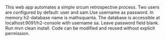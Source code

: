 This web app automates a simple srcum retrospective process.
Two users are configured by default: user and sam.Use username as password.
In memory h2-database name is mathsquanta. The database is accessible at localhost:9091/h2-console with username sa. Leave password field blank.
Run mvn clean install. Code can be modified and reused without explicit permission.
